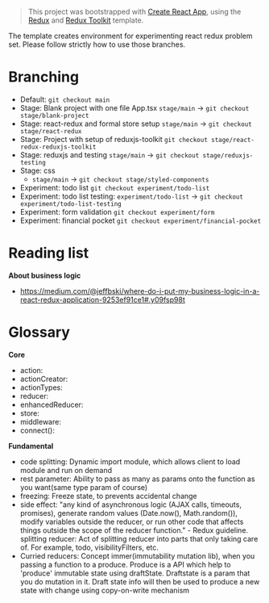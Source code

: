 > This project was bootstrapped with [Create React App](https://github.com/facebook/create-react-app), using the [Redux](https://redux.js.org/) and [Redux Toolkit](https://redux-toolkit.js.org/) template.

The template creates environment for experimenting react redux problem set. Please follow strictly how to use those branches.

# Branching

* Default: `git checkout main`
* Stage: Blank project with one file App.tsx `stage/main` -> `git checkout stage/blank-project`
* Stage: react-redux and formal store setup `stage/main` -> `git checkout stage/react-redux`
* Stage: Project with setup of reduxjs-toolkit `git checkout stage/react-redux-reduxjs-toolkit`
* Stage: reduxjs and testing `stage/main` -> `git checkout stage/reduxjs-testing`
* Stage: css
  + `stage/main` -> `git checkout stage/styled-components`
* Experiment: todo list `git checkout experiment/todo-list`
* Experiment: todo list testing: `experiment/todo-list` -> `git checkout experiment/todo-list-testing`
* Experiment: form validation `git checkout experiment/form`
* Experiment: financial pocket `git checkout experiment/financial-pocket`

# Reading list

**About business logic**

* https://medium.com/@jeffbski/where-do-i-put-my-business-logic-in-a-react-redux-application-9253ef91ce1#.y09fsp98t

# Glossary

**Core**

* action: 
* actionCreator:
* actionTypes:
* reducer:
* enhancedReducer:
* store:
* middleware:
* connect(): 

**Fundamental**

* code splitting: Dynamic import module, which allows client to load module and run on demand
* rest parameter: Ability to pass as many as params onto the function as you want(same type param of course)
* freezing: Freeze state, to prevents accidental change
* side effect: "any kind of asynchronous logic (AJAX calls, timeouts, promises), generate random values (Date.now(), Math.random()), modify variables outside the reducer, or run other code that affects things outside the scope of the reducer function." - Redux guideline.
splitting reducer: Act of splitting reducer into parts that only taking care of. For example, todo, visibilityFilters, etc.
* Curried reducers: Concept immer(immutability mutation lib), when you passing a function to a produce. Produce is a API which help to 'produce' immutable state using draftState. Draftstate is a param that you do mutation in it. Draft state info will then be used to produce a new state with change using copy-on-write mechanism
